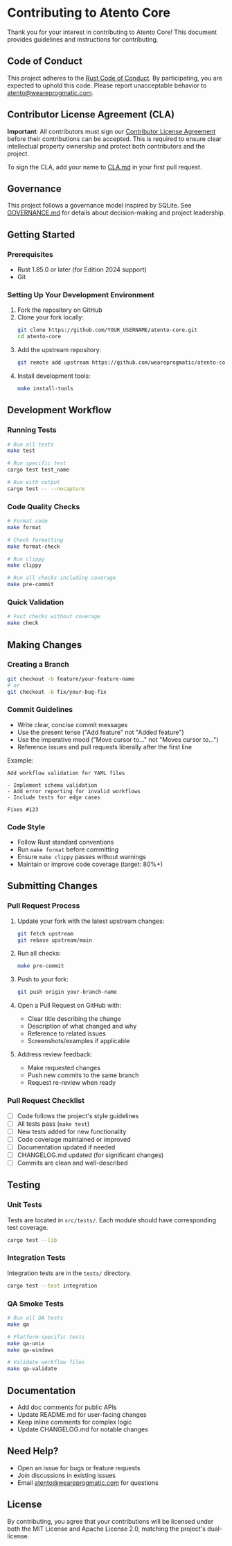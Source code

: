 # Contributing to Atento Core

Thank you for your interest in contributing to Atento Core! This document provides guidelines and instructions for contributing.

## Code of Conduct

This project adheres to the [Rust Code of Conduct](https://www.rust-lang.org/policies/code-of-conduct). By participating, you are expected to uphold this code. Please report unacceptable behavior to atento@weareprogmatic.com.

## Contributor License Agreement (CLA)

**Important**: All contributors must sign our [Contributor License Agreement](CLA.md) before their contributions can be accepted. This is required to ensure clear intellectual property ownership and protect both contributors and the project.

To sign the CLA, add your name to [CLA.md](CLA.md) in your first pull request.

## Governance

This project follows a governance model inspired by SQLite. See [GOVERNANCE.md](GOVERNANCE.md) for details about decision-making and project leadership.

## Getting Started

### Prerequisites

- Rust 1.85.0 or later (for Edition 2024 support)
- Git

### Setting Up Your Development Environment

1. Fork the repository on GitHub
2. Clone your fork locally:
   ```bash
   git clone https://github.com/YOUR_USERNAME/atento-core.git
   cd atento-core
   ```
3. Add the upstream repository:
   ```bash
   git remote add upstream https://github.com/weareprogmatic/atento-core.git
   ```
4. Install development tools:
   ```bash
   make install-tools
   ```

## Development Workflow

### Running Tests

```bash
# Run all tests
make test

# Run specific test
cargo test test_name

# Run with output
cargo test -- --nocapture
```

### Code Quality Checks

```bash
# Format code
make format

# Check formatting
make format-check

# Run clippy
make clippy

# Run all checks including coverage
make pre-commit
```

### Quick Validation

```bash
# Fast checks without coverage
make check
```

## Making Changes

### Creating a Branch

```bash
git checkout -b feature/your-feature-name
# or
git checkout -b fix/your-bug-fix
```

### Commit Guidelines

- Write clear, concise commit messages
- Use the present tense ("Add feature" not "Added feature")
- Use the imperative mood ("Move cursor to..." not "Moves cursor to...")
- Reference issues and pull requests liberally after the first line

Example:
```
Add workflow validation for YAML files

- Implement schema validation
- Add error reporting for invalid workflows
- Include tests for edge cases

Fixes #123
```

### Code Style

- Follow Rust standard conventions
- Run `make format` before committing
- Ensure `make clippy` passes without warnings
- Maintain or improve code coverage (target: 80%+)

## Submitting Changes

### Pull Request Process

1. Update your fork with the latest upstream changes:
   ```bash
   git fetch upstream
   git rebase upstream/main
   ```

2. Run all checks:
   ```bash
   make pre-commit
   ```

3. Push to your fork:
   ```bash
   git push origin your-branch-name
   ```

4. Open a Pull Request on GitHub with:
   - Clear title describing the change
   - Description of what changed and why
   - Reference to related issues
   - Screenshots/examples if applicable

5. Address review feedback:
   - Make requested changes
   - Push new commits to the same branch
   - Request re-review when ready

### Pull Request Checklist

- [ ] Code follows the project's style guidelines
- [ ] All tests pass (`make test`)
- [ ] New tests added for new functionality
- [ ] Code coverage maintained or improved
- [ ] Documentation updated if needed
- [ ] CHANGELOG.md updated (for significant changes)
- [ ] Commits are clean and well-described

## Testing

### Unit Tests

Tests are located in `src/tests/`. Each module should have corresponding test coverage.

```bash
cargo test --lib
```

### Integration Tests

Integration tests are in the `tests/` directory.

```bash
cargo test --test integration
```

### QA Smoke Tests

```bash
# Run all QA tests
make qa

# Platform-specific tests
make qa-unix
make qa-windows

# Validate workflow files
make qa-validate
```

## Documentation

- Add doc comments for public APIs
- Update README.md for user-facing changes
- Keep inline comments for complex logic
- Update CHANGELOG.md for notable changes

## Need Help?

- Open an issue for bugs or feature requests
- Join discussions in existing issues
- Email atento@weareprogmatic.com for questions

## License

By contributing, you agree that your contributions will be licensed under both the MIT License and Apache License 2.0, matching the project's dual-license.
